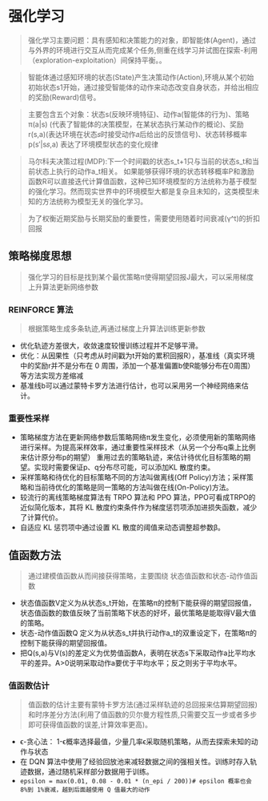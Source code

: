 # 强化学习
> 强化学习主要问题：具有感知和决策能力的对象，即智能体(Agent)，通过与外界的环境进行交互从而完成某个任务,侧重在线学习并试图在探索-利用（exploration-exploitation）间保持平衡。。

> 智能体通过感知环境的状态(State)产生决策动作(Action),环境从某个初始初始状态s1开始，通过接受智能体的动作来动态改变自身状态，并给出相应的奖励(Reward)信号。

> 主要包含五个对象：状态s(反映环境特征)、动作a(智能体的行为)、策略π(a|s) (代表了智能体的决策模型，在某状态执行某动作的概论)、奖励r(s,a)(表达环境在状态𝑠时接受动作𝑎后给出的反馈信号)、状态转移概率p(s′|s𝑠,a) 表达了环境模型状态的变化规律

> 马尔科夫决策过程(MDP):下一个时间戳的状态s_t+1只与当前的状态s_t和当前状态上执行的动作a_t相关。 如果能够获得环境的状态转移概率P和激励函数R可以直接迭代计算值函数，这种已知环境模型的方法统称为基于模型的强化学习。然而现实世界中的环境模型大都是复杂且未知的，这类模型未知的方法统称为模型无关的强化学习。

> 为了权衡近期奖励与长期奖励的重要性，需要使用随着时间衰减(γ^t)的折扣回报

## 策略梯度思想
> 强化学习的目标是找到某个最优策略π使得期望回报J最大，可以采用梯度上升算法更新网络参数

### REINFORCE 算法
> 根据策略生成多条轨迹,再通过梯度上升算法训练更新参数
+ 优化轨迹方差很大，收敛速度较慢训练过程并不足够平滑。
+ 优化：从因果性（只考虑从时间戳为t开始的累积回报R），基准线（真实环境中的奖励r并不是分布在 0 周围，添加一个基准偏置b使R能够分布在0周围）等方法实现方差缩减
+ 基准线b可以通过蒙特卡罗方法进行估计，也可以采用另一个神经网络来估计。

### 重要性采样
+ 策略梯度方法在更新网络参数后策略网络π发生变化，必须使用新的策略网络进行采样。为提高采样效率，通过重要性采样技术（从另一个分布q乘上比例来估计原分布p的期望） 重用过去的策略轨迹，来估计待优化目标策略的期望。实现时需要保证p、q分布尽可能，可以添加KL 散度约束。
+ 采样策略和待优化的目标策略不同的方法叫做离线(Off Policy)方法；采样策略和当前待优化的策略是同一策略的方法叫做在线(On-Policy)方法。
+ 较流行的离线策略梯度算法有 TRPO 算法和 PPO 算法，PPO可看成TRPO的近似简化版本，其将 KL 散度约束条件作为梯度惩罚项添加进损失函数，减少了计算代价。
+ 自适应 KL 惩罚项中通过设置 KL 散度的阈值来动态调整超参数β。

## 值函数方法
> 通过建模值函数从而间接获得策略，主要围绕 状态值函数和状态-动作值函数
+ 状态值函数V定义为从状态s_t开始，在策略π的控制下能获得的期望回报值，状态值函数的数值反映了当前策略下状态的好坏，最优策略是能取得V最大值的策略。
+ 状态-动作值函数Q 定义为从状态s_t并执行动作a_t的双重设定下，在策略π的控制下能获得的期望回报值。
+ 把Q(s,a)与V(s)的差定义为优势值函数A，表明在状态s下采取动作a比平均水平的差异。A>0说明采取动作a要优于平均水平；反之则劣于平均水平。

### 值函数估计
> 值函数的估计主要有蒙特卡罗方法(通过采样轨迹的总回报来估算期望回报)和时序差分方法(利用了值函数的贝尔曼方程性质,只需要交互一步或者多步即可获得值函数的误差,计算效率更高)。
+ ϵ-贪心法： 1-ϵ概率选择最值，少量几率ϵ采取随机策略，从而去探索未知的动作与状态
+ 在 DQN 算法中使用了经验回放池来减轻数据之间的强相关性。训练时存入轨迹数据，通过随机采样部分数据用于训练。
+ `epsilon = max(0.01, 0.08 - 0.01 * (n_epi / 200))# epsilon 概率也会 8%到 1%衰减，越到后面越使用 Q 值最大的动作`


